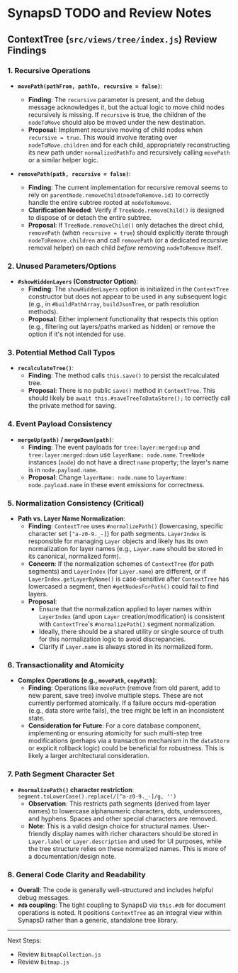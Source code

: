 # SynapsD TODO and Review Notes

## ContextTree (`src/views/tree/index.js`) Review Findings

### 1. Recursive Operations

*   **`movePath(pathFrom, pathTo, recursive = false)`**:
    *   **Finding**: The `recursive` parameter is present, and the debug message acknowledges it, but the actual logic to move child nodes recursively is missing. If `recursive` is true, the children of the `nodeToMove` should also be moved under the new destination.
    *   **Proposal**: Implement recursive moving of child nodes when `recursive = true`. This would involve iterating over `nodeToMove.children` and for each child, appropriately reconstructing its new path under `normalizedPathTo` and recursively calling `movePath` or a similar helper logic.

*   **`removePath(path, recursive = false)`**:
    *   **Finding**: The current implementation for recursive removal seems to rely on `parentNode.removeChild(nodeToRemove.id)` to correctly handle the entire subtree rooted at `nodeToRemove`.
    *   **Clarification Needed**: Verify if `TreeNode.removeChild()` is designed to dispose of or detach the entire subtree.
    *   **Proposal**: If `TreeNode.removeChild()` only detaches the direct child, `removePath` (when `recursive = true`) should explicitly iterate through `nodeToRemove.children` and call `removePath` (or a dedicated recursive removal helper) on each child *before* removing `nodeToRemove` itself.

### 2. Unused Parameters/Options

*   **`#showHiddenLayers` (Constructor Option)**:
    *   **Finding**: The `showHiddenLayers` option is initialized in the `ContextTree` constructor but does not appear to be used in any subsequent logic (e.g., in `#buildPathArray`, `buildJsonTree`, or path resolution methods).
    *   **Proposal**: Either implement functionality that respects this option (e.g., filtering out layers/paths marked as hidden) or remove the option if it's not intended for use.

### 3. Potential Method Call Typos

*   **`recalculateTree()`**:
    *   **Finding**: The method calls `this.save()` to persist the recalculated tree.
    *   **Proposal**: There is no public `save()` method in `ContextTree`. This should likely be `await this.#saveTreeToDataStore();` to correctly call the private method for saving.

### 4. Event Payload Consistency

*   **`mergeUp(path)` / `mergeDown(path)`**:
    *   **Finding**: The event payloads for `tree:layer:merged:up` and `tree:layer:merged:down` use `layerName: node.name`. `TreeNode` instances (`node`) do not have a direct `name` property; the layer's name is in `node.payload.name`.
    *   **Proposal**: Change `layerName: node.name` to `layerName: node.payload.name` in these event emissions for correctness.

### 5. Normalization Consistency (Critical)

*   **Path vs. Layer Name Normalization**:
    *   **Finding**: `ContextTree` uses `#normalizePath()` (lowercasing, specific character set `[^a-z0-9._-]`) for path segments. `LayerIndex` is responsible for managing `Layer` objects and likely has its own normalization for layer names (e.g., `Layer.name` should be stored in its canonical, normalized form).
    *   **Concern**: If the normalization schemes of `ContextTree` (for path segments) and `LayerIndex` (for `Layer.name`) are different, or if `LayerIndex.getLayerByName()` is case-sensitive after `ContextTree` has lowercased a segment, then `#getNodesForPath()` could fail to find layers.
    *   **Proposal**:
        *   Ensure that the normalization applied to layer names within `LayerIndex` (and upon `Layer` creation/modification) is consistent with `ContextTree`'s `#normalizePath()` segment normalization.
        *   Ideally, there should be a shared utility or single source of truth for this normalization logic to avoid discrepancies.
        *   Clarify if `Layer.name` is always stored in its normalized form.

### 6. Transactionality and Atomicity

*   **Complex Operations (e.g., `movePath`, `copyPath`)**:
    *   **Finding**: Operations like `movePath` (remove from old parent, add to new parent, save tree) involve multiple steps. These are not currently performed atomically. If a failure occurs mid-operation (e.g., data store write fails), the tree might be left in an inconsistent state.
    *   **Consideration for Future**: For a core database component, implementing or ensuring atomicity for such multi-step tree modifications (perhaps via a transaction mechanism in the `dataStore` or explicit rollback logic) could be beneficial for robustness. This is likely a larger architectural consideration.

### 7. Path Segment Character Set

*   **`#normalizePath()` character restriction**: `segment.toLowerCase().replace(/[^a-z0-9._-]/g, '')`
    *   **Observation**: This restricts path segments (derived from layer names) to lowercase alphanumeric characters, dots, underscores, and hyphens. Spaces and other special characters are removed.
    *   **Note**: This is a valid design choice for structural names. User-friendly display names with richer characters should be stored in `Layer.label` or `Layer.description` and used for UI purposes, while the tree structure relies on these normalized names. This is more of a documentation/design note.

### 8. General Code Clarity and Readability

*   **Overall**: The code is generally well-structured and includes helpful debug messages.
*   **`#db` coupling**: The tight coupling to SynapsD via `this.#db` for document operations is noted. It positions `ContextTree` as an integral view within SynapsD rather than a generic, standalone tree library.

---
Next Steps:
- Review `BitmapCollection.js`
- Review `Bitmap.js`
